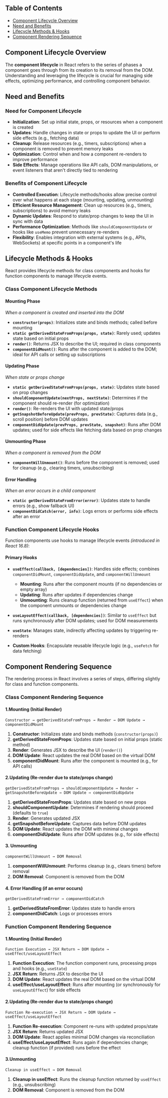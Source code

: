 ## Table of Contents

- [Component Lifecycle Overview](#component-lifecycle-overview)
- [Need and Benefits](#need-and-benefits)
- [Lifecycle Methods & Hooks](#lifecycle-methods--hooks)
- [Component Rendering Sequence](#component-rendering-sequence)

## Component Lifecycle Overview

The **component lifecycle** in React refers to the series of phases a component goes through from its creation to its removal from the DOM. Understanding and leveraging the lifecycle is crucial for managing side effects, optimizing performance, and controlling component behavior.

## Need and Benefits

### Need for Component Lifecycle

- **Initialization**: Set up initial state, props, or resources when a component is created
- **Updates**: Handle changes in state or props to update the UI or perform side effects (e.g., fetching data)
- **Cleanup**: Release resources (e.g., timers, subscriptions) when a component is removed to prevent memory leaks
- **Optimization**: Control when and how a component re-renders to improve performance
- **Side Effects**: Manage operations like API calls, DOM manipulations, or event listeners that aren't directly tied to rendering

### Benefits of Component Lifecycle

- **Controlled Execution**: Lifecycle methods/hooks allow precise control over what happens at each stage (mounting, updating, unmounting)
- **Efficient Resource Management**: Clean up resources (e.g., timers, subscriptions) to avoid memory leaks
- **Dynamic Updates**: Respond to state/prop changes to keep the UI in sync with data
- **Performance Optimization**: Methods like `shouldComponentUpdate` or hooks like `useMemo` prevent unnecessary re-renders
- **Flexibility**: Enables integration with external systems (e.g., APIs, WebSockets) at specific points in a component's life

## Lifecycle Methods & Hooks

React provides lifecycle methods for class components and hooks for function components to manage lifecycle events.

### Class Component Lifecycle Methods

#### Mounting Phase
*When a component is created and inserted into the DOM*

- **`constructor(props)`**: Initializes state and binds methods; called before mounting
- **`static getDerivedStateFromProps(props, state)`**: Rarely used; updates state based on initial props
- **`render()`**: Returns JSX to describe the UI; required in class components
- **`componentDidMount()`**: Runs after the component is added to the DOM; ideal for API calls or setting up subscriptions

#### Updating Phase
*When state or props change*

- **`static getDerivedStateFromProps(props, state)`**: Updates state based on prop changes
- **`shouldComponentUpdate(nextProps, nextState)`**: Determines if the component should re-render (for optimization)
- **`render()`**: Re-renders the UI with updated state/props
- **`getSnapshotBeforeUpdate(prevProps, prevState)`**: Captures data (e.g., scroll position) before DOM updates
- **`componentDidUpdate(prevProps, prevState, snapshot)`**: Runs after DOM updates; used for side effects like fetching data based on prop changes

#### Unmounting Phase
*When a component is removed from the DOM*

- **`componentWillUnmount()`**: Runs before the component is removed; used for cleanup (e.g., clearing timers, unsubscribing)

#### Error Handling
*When an error occurs in a child component*

- **`static getDerivedStateFromError(error)`**: Updates state to handle errors (e.g., show fallback UI)
- **`componentDidCatch(error, info)`**: Logs errors or performs side effects after an error

### Function Component Lifecycle Hooks

Function components use hooks to manage lifecycle events *(introduced in React 16.8)*:

#### Primary Hooks

- **`useEffect(callback, [dependencies])`**: Handles side effects; combines `componentDidMount`, `componentDidUpdate`, and `componentWillUnmount`
  - **Mounting**: Runs after the component mounts (if no dependencies or empty array)
  - **Updating**: Runs after updates if dependencies change
  - **Unmounting**: Runs cleanup function (returned from `useEffect`) when the component unmounts or dependencies change

- **`useLayoutEffect(callback, [dependencies])`**: Similar to `useEffect` but runs synchronously after DOM updates; used for DOM measurements

- **`useState`**: Manages state, indirectly affecting updates by triggering re-renders

- **Custom Hooks**: Encapsulate reusable lifecycle logic (e.g., `useFetch` for data fetching)

## Component Rendering Sequence

The rendering process in React involves a series of steps, differing slightly for class and function components.

### Class Component Rendering Sequence

#### 1.Mounting (Initial Render)

```
Constructor → getDerivedStateFromProps → Render → DOM Update → componentDidMount
```

1. **Constructor**: Initializes state and binds methods (`constructor(props)`)
2. **getDerivedStateFromProps**: Updates state based on initial props (static method)
3. **Render**: Generates JSX to describe the UI (`render()`)
4. **DOM Update**: React updates the real DOM based on the virtual DOM
5. **componentDidMount**: Runs after the component is mounted (e.g., for API calls)

#### 2.Updating (Re-render due to state/props change)

```
getDerivedStateFromProps → shouldComponentUpdate → Render → getSnapshotBeforeUpdate → DOM Update → componentDidUpdate
```

1. **getDerivedStateFromProps**: Updates state based on new props
2. **shouldComponentUpdate**: Determines if rendering should proceed (defaults to `true`)
3. **Render**: Generates updated JSX
4. **getSnapshotBeforeUpdate**: Captures data before DOM updates
5. **DOM Update**: React updates the DOM with minimal changes
6. **componentDidUpdate**: Runs after DOM updates (e.g., for side effects)

#### 3. Unmounting

```
componentWillUnmount → DOM Removal
```

1. **componentWillUnmount**: Performs cleanup (e.g., clears timers) before removal
2. **DOM Removal**: Component is removed from the DOM

#### 4. Error Handling (if an error occurs)

```
getDerivedStateFromError → componentDidCatch
```

1. **getDerivedStateFromError**: Updates state to handle errors
2. **componentDidCatch**: Logs or processes errors

### Function Component Rendering Sequence

#### 1.Mounting (Initial Render)

```
Function Execution → JSX Return → DOM Update → useEffect/useLayoutEffect
```

1. **Function Execution**: The function component runs, processing props and hooks (e.g., `useState`)
2. **JSX Return**: Returns JSX to describe the UI
3. **DOM Update**: React updates the real DOM based on the virtual DOM
4. **useEffect/useLayoutEffect**: Runs after mounting (or synchronously for `useLayoutEffect`) for side effects

#### 2.Updating (Re-render due to state/props change)

```
Function Re-execution → JSX Return → DOM Update → useEffect/useLayoutEffect
```

1. **Function Re-execution**: Component re-runs with updated props/state
2. **JSX Return**: Returns updated JSX
3. **DOM Update**: React applies minimal DOM changes via reconciliation
4. **useEffect/useLayoutEffect**: Runs again if dependencies change; cleanup function (if provided) runs before the effect

#### 3.Unmounting

```
Cleanup in useEffect → DOM Removal
```

1. **Cleanup in useEffect**: Runs the cleanup function returned by `useEffect` (e.g., unsubscribing)
2. **DOM Removal**: Component is removed from the DOM

